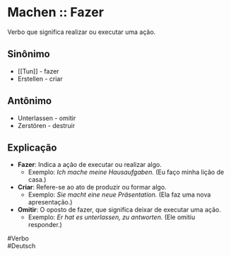 # Machen :: Fazer
<!--SR:!2024-11-08,4,270-->
Verbo que significa realizar ou executar uma ação.

## Sinônimo
- [[Tun]] - fazer  
- Erstellen - criar  

## Antônimo
- Unterlassen - omitir  
- Zerstören - destruir  

## Explicação
- **Fazer**: Indica a ação de executar ou realizar algo.
  - Exemplo: *Ich mache meine Hausaufgaben.* (Eu faço minha lição de casa.)
- **Criar**: Refere-se ao ato de produzir ou formar algo.
  - Exemplo: *Sie macht eine neue Präsentation.* (Ela faz uma nova apresentação.)
- **Omitir**: O oposto de fazer, que significa deixar de executar uma ação.
  - Exemplo: *Er hat es unterlassen, zu antworten.* (Ele omitiu responder.)

#Verbo  
#Deutsch
